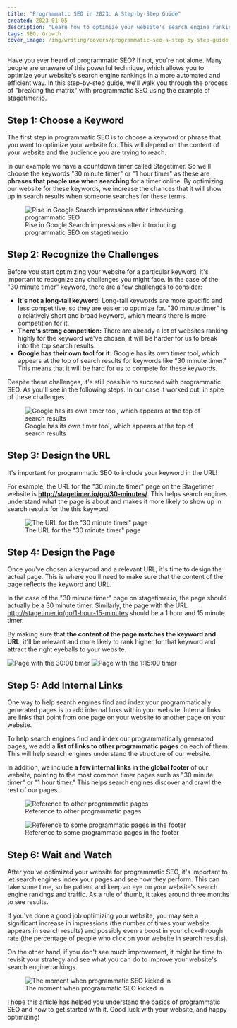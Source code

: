 ```yaml
---
title: "Programmatic SEO in 2023: A Step-by-Step Guide"
created: 2023-01-05
description: "Learn how to optimize your website's search engine rankings with programmatic SEO in this step-by-step guide. From choosing a keyword to the end result, we'll cover all the basics to help you succeed."
tags: SEO, Growth
cover_image: /img/writing/covers/programmatic-seo-a-step-by-step-guide.jpg
---
```


Have you ever heard of programmatic SEO? If not, you're not alone. Many people are unaware of this powerful technique, which allows you to optimize your website's search engine rankings in a more automated and efficient way. In this step-by-step guide, we'll walk you through the process of "breaking the matrix" with programmatic SEO using the example of stagetimer.io.

## Step 1: Choose a Keyword

The first step in programmatic SEO is to choose a keyword or phrase that you want to optimize your website for. This will depend on the content of your website and the audience you are trying to reach.

In our example we have a countdown timer called Stagetimer. So we'll choose the keywords "30 minute timer" or "1 hour timer" as these are **phrases that people use when searching** for a timer online. By optimizing our website for these keywords, we increase the chances that it will show up in search results when someone searches for these terms.

<figure class="max-w-prose mx-auto mb-12">
  <img
    class="rounded shadow"
    src="/img/writing/programmatic-seo/google-impressions-go-up.jpg"
    alt="Rise in Google Search impressions after introducing programmatic SEO"
  />
  <figcaption>Rise in Google Search impressions after introducing programmatic SEO on stagetimer.io</figcaption>
</figure>

## Step 2: Recognize the Challenges

Before you start optimizing your website for a particular keyword, it's important to recognize any challenges you might face. In the case of the "30 minute timer" keyword, there are a few challenges to consider:

- **It's not a long-tail keyword:** Long-tail keywords are more specific and less competitive, so they are easier to optimize for. "30 minute timer" is a relatively short and broad keyword, which means there is more competition for it.
- **There's strong competition:** There are already a lot of websites ranking highly for the keyword we've chosen, it will be harder for us to break into the top search results.
- **Google has their own tool for it:** Google has its own timer tool, which appears at the top of search results for keywords like "30 minute timer." This means that it will be hard for us to compete for these keywords.

Despite these challenges, it's still possible to succeed with programmatic SEO. As you'll see in the following steps. In our case it worked out, in spite of these challenges.

<figure class="max-w-prose mx-auto mb-12">
  <img
    class="rounded shadow"
    src="/img/writing/programmatic-seo/search-result-for-30-min-timer.jpg"
    alt="Google has its own timer tool, which appears at the top of search results"
  />
  <figcaption>Google has its own timer tool, which appears at the top of search results</figcaption>
</figure>

## Step 3: Design the URL

It's important for programmatic SEO to include your keyword in the URL!

For example, the URL for the "30 minute timer" page on the Stagetimer website is **http://stagetimer.io/go/30-minutes/**. This helps search engines understand what the page is about and makes it more likely to show up in search results for the this keyword.

<figure class="max-w-prose mx-auto mb-12">
  <img
    class="rounded shadow"
    src="/img/writing/programmatic-seo/page-url.jpg"
    alt="The URL for the &quot;30 minute timer&quot; page"
  />
  <figcaption>The URL for the &quot;30 minute timer&quot; page</figcaption>
</figure>

## Step 4: Design the Page

Once you've chosen a keyword and a relevant URL, it's time to design the actual page. This is where you'll need to make sure that the content of the page reflects the keyword and URL.

In the case of the "30 minute timer" page on stagetimer.io, the page should actually be a 30 minute timer. Similarly, the page with the URL http://stagetimer.io/go/1-hour-15-minutes should be a 1 hour and 15 minute timer.

By making sure that **the content of the page matches the keyword and URL**, it'll be relevant and more likely to rank higher for that keyword and attract the right eyeballs to your website.

<div class="flex flex-wrap md:flex-nowrap gap-8 mb-12">
  <img
    class="rounded shadow w-full min-w-0"
    src="/img/writing/programmatic-seo/page-for-30-00.jpg"
    alt="Page with the 30:00 timer"
  />
  <img
    class="rounded shadow w-full min-w-0"
    src="/img/writing/programmatic-seo/page-for-1-15-00.jpg"
    alt="Page with the 1:15:00 timer"
  />
</div>

## Step 5: Add Internal Links

One way to help search engines find and index your programmatically generated pages is to add internal links within your website. Internal links are links that point from one page on your website to another page on your website.

To help search engines find and index our programmatically generated pages, we add a **list of links to other programmatic pages** on each of them. This will help search engines understand the structure of our website.

In addition, we include **a few internal links in the global footer** of our website, pointing to the most common timer pages such as "30 minute timer" or "1 hour timer." This helps search engines discover and crawl the rest of our pages.

<figure class="max-w-prose mx-auto mb-12">
  <img
    class="rounded shadow"
    src="/img/writing/programmatic-seo/internal-links-1.jpg"
    alt="Reference to other programmatic pages"
  />
  <figcaption>Reference to other programmatic pages</figcaption>
</figure>

<figure class="max-w-prose mx-auto mb-12">
  <img
    class="rounded shadow"
    src="/img/writing/programmatic-seo/internal-links-2.jpg"
    alt="Reference to some programmatic pages in the footer"
  />
  <figcaption>Reference to some programmatic pages in the footer</figcaption>
</figure>

## Step 6: Wait and Watch

After you've optimized your website for programmatic SEO, it's important to let search engines index your pages and see how they perform. This can take some time, so be patient and keep an eye on your website's search engine rankings and traffic. As a rule of thumb, it takes around three months to see results.

If you've done a good job optimizing your website, you may see a significant increase in impressions (the number of times your website appears in search results) and possibly even a boost in your click-through rate (the percentage of people who click on your website in search results).

On the other hand, if you don't see much improvement, it might be time to revisit your strategy and see what you can do to improve your website's search engine rankings.

<figure class="max-w-prose mx-auto mb-12">
  <img
    class="rounded shadow"
    src="/img/writing/programmatic-seo/google-search-result-stats.jpg"
    alt="The moment when programmatic SEO kicked in"
  />
  <figcaption>The moment when programmatic SEO kicked in</figcaption>
</figure>

I hope this article has helped you understand the basics of programmatic SEO and how to get started with it. Good luck with your website, and happy optimizing!
